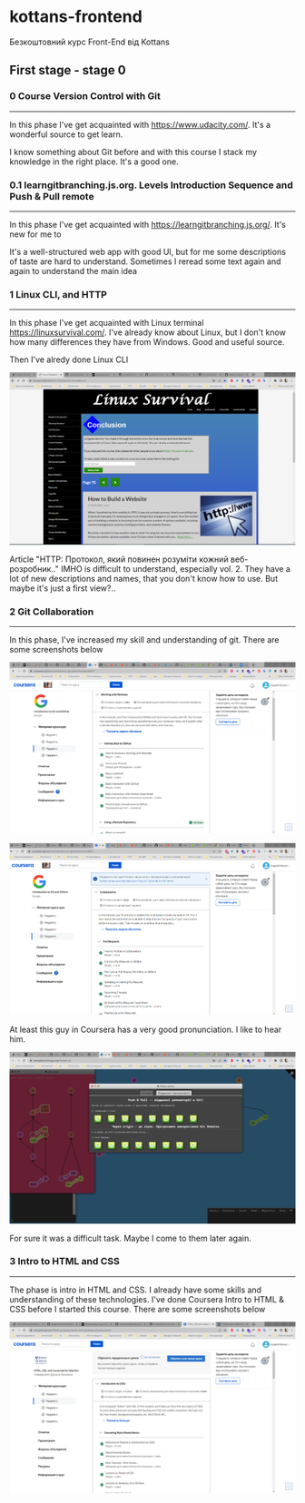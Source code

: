 # kottans-frontend
Безкоштовний курс Front-End від Kottans


## First stage - stage 0



### 0 Course Version Control with Git
<hr />
<p>In this phase I've get acquainted with <a href="https://www.udacity.com/">https://www.udacity.com/</a>. It's a wonderful source to get learn.</p>
<p>I know something about Git before and with this course I stack my knowledge in the right place. It's a good one.</p>

### 0.1 learngitbranching.js.org. Levels Introduction Sequence and Push & Pull remote
<hr />

<p>In this phase I've get acquainted with <a href="https://learngitbranching.js.org/">https://learngitbranching.js.org/</a>. It's new for me to</p>
<p>It's a well-structured web app with good UI, but for me some descriptions of taste are hard to understand. Sometimes I reread some text again and again to understand the main idea</p>

### 1 Linux CLI, and HTTP
<hr />

<p>In this phase I've get acquainted with Linux terminal <a href="https://linuxsurvival.com/">https://linuxsurvival.com/</a>. I've already know about Linux, but I don't know how many differences they have from Windows. Good and useful source.</p>

<p>Then I've alredy done Linux CLI</p> 
<p><img src="https://raw.githubusercontent.com/Andre-Green/kottans-frontend/main/task_linux_cli/screenshot_linux.png" alt="screen linux finish" title="screenshot" /></p>

<p>Article  "HTTP: Протокол, який повинен розуміти кожний веб-розробник.." IMHO is difficult to understand, especially vol. 2. They have a lot of new descriptions and names, that you don't know how to use. But maybe it's just a first view?..</p>

### 2 Git Collaboration
<hr />

<p>In this phase, I've increased my skill and understanding of git.
There are some screenshots below</p>
<p><img src="https://raw.githubusercontent.com/Andre-Green/kottans-frontend/1687bae4e6b95a6a61bc5d15dbd4fe7fc6387e11/task_git_collaboration/coursera_week_3.png" alt="coursera screenshot" title="screenshot" /></p>
<p><img src="https://raw.githubusercontent.com/Andre-Green/kottans-frontend/1687bae4e6b95a6a61bc5d15dbd4fe7fc6387e11/task_git_collaboration/coursera_week_4.png" alt="coursera screenshot" title="screenshot" /></p>
At least this guy in Coursera has a very good pronunciation. I like to hear him.
<p><img src="https://raw.githubusercontent.com/Andre-Green/kottans-frontend/1687bae4e6b95a6a61bc5d15dbd4fe7fc6387e11/task_git_collaboration/gitbranching.png" alt="githubusercontent screenshot" title="screenshot" /></p>
For sure it was a difficult task. Maybe I come to them later again.

### 3 Intro to HTML and CSS
<hr />
<p>The phase is intro in HTML and CSS. I already have some skills and understanding of these technologies.
I've done Coursera Intro to HTML & CSS before I started this course.
There are some screenshots below</p>
<p><img src="https://raw.githubusercontent.com/Andre-Green/kottans-frontend/main/task_html_css_intro/CSS-1.png" alt="coursera screenshot" title="screenshot" /></p>
